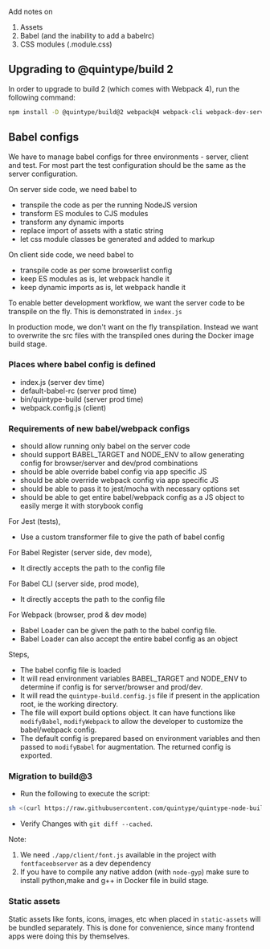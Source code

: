 Add notes on

1) Assets
2) Babel (and the inability to add a babelrc)
3) CSS modules (.module.css)

## Upgrading to @quintype/build 2

In order to upgrade to build 2 (which comes with Webpack 4), run the following command:

```sh
npm install -D @quintype/build@2 webpack@4 webpack-cli webpack-dev-server@3 babel-plugin-dynamic-import-node babel-loader css-loader file-loader sass-loader
```

## Babel configs

We have to manage babel configs for three environments - server, client and test. For most part the test configuration should be the same as the server configuration.

On server side code, we need babel to
  - transpile the code as per the running NodeJS version
  - transform ES modules to CJS modules
  - transform any dynamic imports
  - replace import of assets with a static string
  - let css module classes be generated and added to markup

On client side code, we need babel to
  - transpile code as per some browserlist config
  - keep ES modules as is, let webpack handle it
  - keep dynamic imports as is, let webpack handle it

To enable better development workflow, we want the server code to be transpile on the fly. This is demonstrated in `index.js`

In production mode, we don't want on the fly transpilation. Instead we want to overwrite the src files with the transpiled ones during the Docker image build stage.

### Places where babel config is defined

- index.js (server dev time)
- default-babel-rc (server prod time)
- bin/quintype-build (server prod time)
- webpack.config.js (client)

### Requirements of new babel/webpack configs

- should allow running only babel on the server code
- should support BABEL_TARGET and NODE_ENV to allow generating config for browser/server and dev/prod combinations
- should be able override babel config via app specific JS
- should be able override webpack config via app specific JS
- should be able to pass it to jest/mocha with necessary options set
- should be able to get entire babel/webpack config as a JS object to easily merge it with storybook config

For Jest (tests),
- Use a custom transformer file to give the path of babel config

For Babel Register (server side, dev mode),
- It directly accepts the path to the config file

For Babel CLI (server side, prod mode),
- It directly accepts the path to the config file

For Webpack (browser, prod & dev mode)
- Babel Loader can be given the path to the babel config file.
- Babel Loader can also accept the entire babel config as an object

Steps,
- The babel config file is loaded
- It will read environment variables BABEL_TARGET and NODE_ENV to determine if config is for server/browser and prod/dev.
- It will read the `quintype-build.config.js` file if present in the application root, ie the working directory.
- The file will export build options object. It can have functions like `modifyBabel`, `modifyWebpack` to allow the developer to customize the babel/webpack config.
- The default config is prepared based on environment variables and then passed to `modifyBabel` for augmentation. The returned config is exported.

### Migration to build@3

- Run the following to execute the script: 
```sh 
sh <(curl https://raw.githubusercontent.com/quintype/quintype-node-build/master/scripts/build-2-to-3-migration)
```
- Verify Changes with `git diff --cached`.

Note: 
1. We need `./app/client/font.js` available in the project with `fontfaceobserver` as a dev dependency
2. If you have to compile any native addon (with `node-gyp`) make sure to install python,make and g++ in Docker file in build stage.

### Static assets

Static assets like fonts, icons, images, etc when placed in `static-assets` will be bundled separately. This is done for convenience, since many frontend apps were doing this by themselves.
